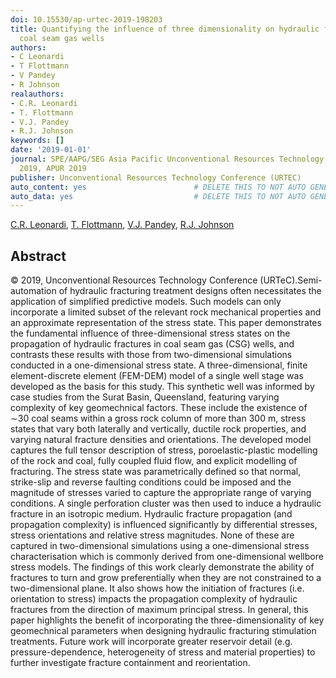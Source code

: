 ```yaml
---
doi: 10.15530/ap-urtec-2019-198203
title: Quantifying the influence of three dimensionality on hydraulic fracturing in
  coal seam gas wells
authors:
- C Leonardi
- T Flottmann
- V Pandey
- R Johnson
realauthors:
- C.R. Leonardi
- T. Flottmann
- V.J. Pandey
- R.J. Johnson
keywords: []
date: '2019-01-01'
journal: SPE/AAPG/SEG Asia Pacific Unconventional Resources Technology Conference
  2019, APUR 2019
publisher: Unconventional Resources Technology Conference (URTEC)
auto_content: yes                        # DELETE THIS TO NOT AUTO GENERATE CONTENT
auto_data: yes                           # DELETE THIS TO NOT AUTO GENERATE METADATA
---
```

[C.R. Leonardi](https://www.scopus.com/authid/detail.uri?authorId=25646377900), [T. Flottmann](https://www.scopus.com/authid/detail.uri?authorId=6701628110), [V.J. Pandey](https://www.scopus.com/authid/detail.uri?authorId=7202964069), [R.J. Johnson](https://www.scopus.com/authid/detail.uri?authorId=57125185600)

## Abstract
© 2019, Unconventional Resources Technology Conference (URTeC).Semi-automation of hydraulic fracturing treatment designs often necessitates the application of simplified predictive models. Such models can only incorporate a limited subset of the relevant rock mechanical properties and an approximate representation of the stress state. This paper demonstrates the fundamental influence of three-dimensional stress states on the propagation of hydraulic fractures in coal seam gas (CSG) wells, and contrasts these results with those from two-dimensional simulations conducted in a one-dimensional stress state. A three-dimensional, finite element-discrete element (FEM-DEM) model of a single well stage was developed as the basis for this study. This synthetic well was informed by case studies from the Surat Basin, Queensland, featuring varying complexity of key geomechnical factors. These include the existence of ∼30 coal seams within a gross rock column of more than 300 m, stress states that vary both laterally and vertically, ductile rock properties, and varying natural fracture densities and orientations. The developed model captures the full tensor description of stress, poroelastic-plastic modelling of the rock and coal, fully coupled fluid flow, and explicit modelling of fracturing. The stress state was parametrically defined so that normal, strike-slip and reverse faulting conditions could be imposed and the magnitude of stresses varied to capture the appropriate range of varying conditions. A single perforation cluster was then used to induce a hydraulic fracture in an isotropic medium. Hydraulic fracture propagation (and propagation complexity) is influenced significantly by differential stresses, stress orientations and relative stress magnitudes. None of these are captured in two-dimensional simulations using a one-dimensional stress characterisation which is commonly derived from one-dimensional wellbore stress models. The findings of this work clearly demonstrate the ability of fractures to turn and grow preferentially when they are not constrained to a two-dimensional plane. It also shows how the initiation of fractures (i.e. orientation to stress) impacts the propagation complexity of hydraulic fractures from the direction of maximum principal stress. In general, this paper highlights the benefit of incorporating the three-dimensionality of key geomechnical parameters when designing hydraulic fracturing stimulation treatments. Future work will incorporate greater reservoir detail (e.g. pressure-dependence, heterogeneity of stress and material properties) to further investigate fracture containment and reorientation.
